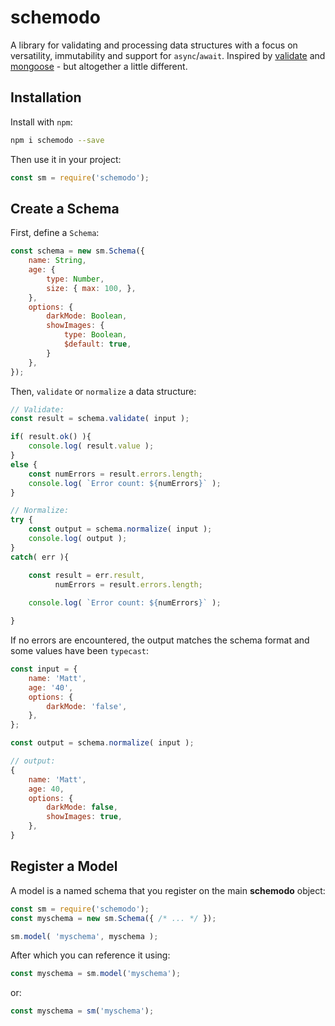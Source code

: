 # schemodo

A library for validating and processing data structures with a focus on 
versatility, immutability and support for `async`/`await`. Inspired by
[validate](https://www.npmjs.com/package/validate) and
[mongoose](https://mongoosejs.com/) - but altogether a little different.

## Installation

Install with `npm`:

```bash
npm i schemodo --save
```

Then use it in your project:

```javascript
const sm = require('schemodo');
```

## Create a Schema

First, define a `Schema`:

```javascript
const schema = new sm.Schema({
    name: String,
    age: {
        type: Number,
        size: { max: 100, },
    },
    options: {
        darkMode: Boolean,
        showImages: {
            type: Boolean,
            $default: true,
        }
    },
});
```

Then, `validate` or `normalize` a data structure:

```javascript
// Validate:
const result = schema.validate( input );

if( result.ok() ){ 
    console.log( result.value );
}
else {
    const numErrors = result.errors.length;
    console.log( `Error count: ${numErrors}` );
}

// Normalize:
try {
    const output = schema.normalize( input );
    console.log( output );
} 
catch( err ){

    const result = err.result,
          numErrors = result.errors.length;
    
    console.log( `Error count: ${numErrors}` );

}
```

If no errors are encountered, the output matches the schema format and some
values have been `typecast`:

```javascript
const input = {
    name: 'Matt',
    age: '40',
    options: {
        darkMode: 'false',
    },
};

const output = schema.normalize( input );

// output:
{
    name: 'Matt',
    age: 40,
    options: {
        darkMode: false,
        showImages: true,
    },
}
```

## Register a Model

A model is a named schema that you register on the main **schemodo** object:

```javascript
const sm = require('schemodo');
const myschema = new sm.Schema({ /* ... */ });

sm.model( 'myschema', myschema );
```

After which you can reference it using:

```javascript
const myschema = sm.model('myschema');
```

or:

```javascript
const myschema = sm('myschema');
```